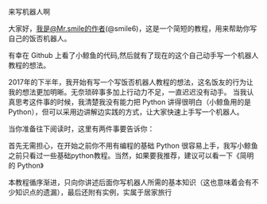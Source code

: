 来写机器人啊

大家好，我是@Mr.smile的作者(@smile6)，这是一个简短的教程，用来帮助你写自己的饭否机器人。

有幸在 Github 上看了小鲸鱼的代码,然后就有了现在的这个自己动手写一个机器人教程的想法。

2017年的下半年，我开始有写一个写饭否机器人教程的想法，这名饭友的行为让我的想法更加明晰。无奈琐碎事多加上行动力不足，一直迟迟没有动手。 当我认真思考这件事的时候，我清楚我没有能力把 Python 讲得很明白（小鲸鱼用的是 Python），但可以采用边讲解边实践的方式，让大家快速上手写一个机器人。

当你准备往下阅读时，这里有两件事要告诉你：

首先无需担心，在开始之前你不用有编程的基础
Python 很容易上手，我写小鲸鱼之前只看过一些基础python教程。当然，如果要我推荐，建议可以看一下《简明的 Python》


本教程循序渐进，只向你讲述后面你写机器人所需的基本知识（这也意味着会有不少知识点的遗漏），最后还附有实例，实属于居家旅行
